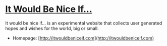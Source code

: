 # [It Would Be Nice If...](http://itwouldbeniceif.com)


It would be nice if... is an experimental website that collects user generated hopes and wishes for the world, big or small.

* Homepage: [http://itwouldbeniceif.com](http://itwouldbeniceif.com)
